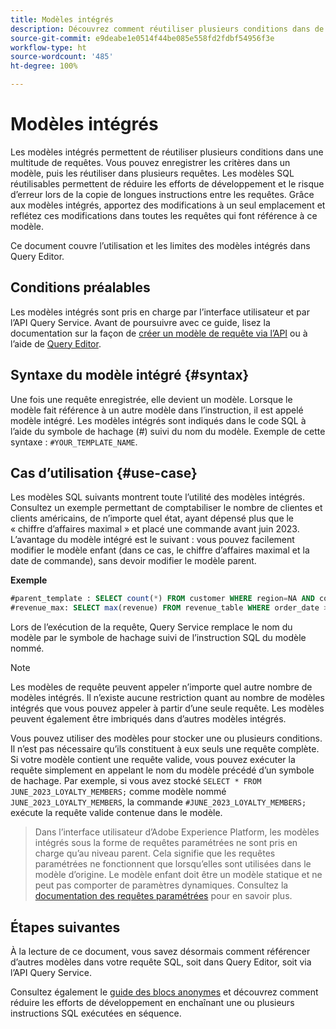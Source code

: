```yaml
---
title: Modèles intégrés
description: Découvrez comment réutiliser plusieurs conditions dans de nombreuses requêtes à l’aide de modèles intégrés.
source-git-commit: e9deabe1e0514f44be085e558fd2fdbf54956f3e
workflow-type: ht
source-wordcount: '485'
ht-degree: 100%

---
```


# Modèles intégrés

Les modèles intégrés permettent de réutiliser plusieurs conditions dans une multitude de requêtes. Vous pouvez enregistrer les critères dans un modèle, puis les réutiliser dans plusieurs requêtes. Les modèles SQL réutilisables permettent de réduire les efforts de développement et le risque d’erreur lors de la copie de longues instructions entre les requêtes. Grâce aux modèles intégrés, apportez des modifications à un seul emplacement et reflétez ces modifications dans toutes les requêtes qui font référence à ce modèle.

Ce document couvre l’utilisation et les limites des modèles intégrés dans Query Editor.

## Conditions préalables

Les modèles intégrés sont pris en charge par l’interface utilisateur et par l’API Query Service. Avant de poursuivre avec ce guide, lisez la documentation sur la façon de [créer un modèle de requête via l’API](../api/query-templates.md#create-a-query-template) ou à l’aide de [Query Editor](../ui/user-guide.md#query-authoring).

## Syntaxe du modèle intégré {#syntax}

Une fois une requête enregistrée, elle devient un modèle. Lorsque le modèle fait référence à un autre modèle dans l’instruction, il est appelé modèle intégré. Les modèles intégrés sont indiqués dans le code SQL à l’aide du symbole de hachage (#) suivi du nom du modèle. Exemple de cette syntaxe : `#YOUR_TEMPLATE_NAME`.

## Cas d’utilisation {#use-case}

Les modèles SQL suivants montrent toute l’utilité des modèles intégrés. Consultez un exemple permettant de comptabiliser le nombre de clientes et clients américains, de n’importe quel état, ayant dépensé plus que le « chiffre d’affaires maximal » et placé une commande avant juin 2023. L’avantage du modèle intégré est le suivant : vous pouvez facilement modifier le modèle enfant (dans ce cas, le chiffre d’affaires maximal et la date de commande), sans devoir modifier le modèle parent.

**Exemple**

```sql
#parent_template : SELECT count(*) FROM customer WHERE region=NA AND country=US AND revenue > #revenue_max
#revenue_max: SELECT max(revenue) FROM revenue_table WHERE order_date > '01-06-2023'
```

Lors de l’exécution de la requête, Query Service remplace le nom du modèle par le symbole de hachage suivi de l’instruction SQL du modèle nommé.

>[!NOTE]
>
>Les modèles de requête peuvent appeler n’importe quel autre nombre de modèles intégrés. Il n’existe aucune restriction quant au nombre de modèles intégrés que vous pouvez appeler à partir d’une seule requête. Les modèles peuvent également être imbriqués dans d’autres modèles intégrés.

Vous pouvez utiliser des modèles pour stocker une ou plusieurs conditions. Il n’est pas nécessaire qu’ils constituent à eux seuls une requête complète. Si votre modèle contient une requête valide, vous pouvez exécuter la requête simplement en appelant le nom du modèle précédé d’un symbole de hachage. Par exemple, si vous avez stocké `SELECT * FROM JUNE_2023_LOYALTY_MEMBERS;` comme modèle nommé `JUNE_2023_LOYALTY_MEMBERS`, la commande `#JUNE_2023_LOYALTY_MEMBERS;` exécute la requête valide contenue dans le modèle.

>
>
>Dans l’interface utilisateur d’Adobe Experience Platform, les modèles intégrés sous la forme de requêtes paramétrées ne sont pris en charge qu’au niveau parent. Cela signifie que les requêtes paramétrées ne fonctionnent que lorsqu’elles sont utilisées dans le modèle d’origine. Le modèle enfant doit être un modèle statique et ne peut pas comporter de paramètres dynamiques. Consultez la [documentation des requêtes paramétrées](../ui/parameterized-queries.md) pour en savoir plus.

## Étapes suivantes

À la lecture de ce document, vous savez désormais comment référencer d’autres modèles dans votre requête SQL, soit dans Query Editor, soit via l’API Query Service.

Consultez également le [guide des blocs anonymes](./anonymous-block.md) et découvrez comment réduire les efforts de développement en enchaînant une ou plusieurs instructions SQL exécutées en séquence.
